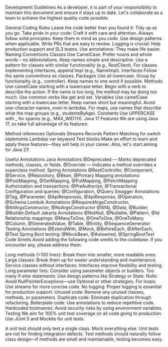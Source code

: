 Development Guidelines
As a developer, it is part of your responsibility to maintain this document and ensure it stays up to date. Let's collaborate as a team to achieve the highest quality code possible.

General Coding Rules
Leave the code better than you found it: Tidy up as you go.
Take pride in your code: Craft it with care and attention.
Always follow solid principles: Keep them in mind as you code.
Use design patterns when applicable.
Write PRs that are easy to review.
Logging is crucial: Help production support and SL3 teams.
Use annotations: They make life easier.
Naming Conventions
Classes
Use CamelCase.
Prefer nouns and whole words – no abbreviations.
Keep names simple and descriptive.
Use a pattern for classes with similar functionality (e.g., RestClient).
For classes implementing interfaces, append Impl (e.g., NameImpl).
Interfaces
Follow the same conventions as classes.
Packages
Use all lowercase.
Group by functionality (e.g., controller).
Keep names to one word if possible.
Methods
Use camelCase starting with a lowercase letter.
Begin with a verb to describe the action.
If the name is too long, the method may be doing too much.
Use common verbs like get and set.
Variables
Use camelCase starting with a lowercase letter.
Keep names short but meaningful.
Avoid one-character names, even in lambdas.
For maps, use names that describe what the map groups (e.g., studentsByAge).
Constants
Use UPPERCASE with _ for spaces (e.g., MAX_WIDTH).
Java 17 Features
We are using Java 17, so take full advantage of its features:

Method references
Optionals
Streams
Records
Pattern Matching for switch statements
Lambdas
var keyword
Text blocks
Make an effort to learn and apply these features—they will help in your career. Also, let's start aiming for Java 21!

Useful Annotations
Java Annotations
@Deprecated — Marks deprecated methods, classes, or fields.
@Override — Indicates a method overrides a superclass method.
Spring Annotations
@RestController, @Component, @Service, @Repository, @Bean, @Primary
Mapping annotations: @PostMapping, @GetMapping, @PutMapping, @PatchMapping
Authorization and transactions: @PreAuthorize, @Transactional
Configuration and queries: @Configuration, @Query
Swagger Annotations
@Tag, @Parameter, @ApiResponses, @ApiResponse, @Operation, @Schema
Lombok Annotations
@RequiredArgsConstructor, @AllArgsConstructor, @NoArgsConstructor
@Slf4j, @Data, @Builder, @Builder.Default
Jakarta Annotations
@NotNull, @Nullable, @Pattern, @Id
Relationship mappings: @ManyToOne, @OneToOne, @OneToMany
@Column, @GeneratedValue, @Table, @Entity, @SequenceGenerator
Testing Annotations
@ExtendWith, @Mock, @BeforeEach, @AfterEach, @Test
Spring Boot testing: @MockBean, @Autowired, @SpringBootTest
Code Smells
Avoid adding the following code smells to the codebase. If you encounter any, please address them:

Long methods (>100 lines): Break them into smaller, more readable ones.
Large classes: Break them up for easier understanding and maintenance.
Service classes without interfaces: Interfaces improve flexibility and testing.
Long parameter lists: Consider using parameter objects or builders.
Too many if-else statements: Use design patterns like Strategy or State.
Nulls: Avoid NullPointerExceptions—use Optional or other strategies.
For loops: Use streams for more concise code.
No logging: Proper logging is essential for production support.
Unused code: Remove any unused classes, methods, or parameters.
Duplicate code: Eliminate duplication through refactoring.
Boilerplate code: Use annotations to reduce repetitive code.
Hardcoded hostnames: Avoid security risks by using environment variables.
Testing
We aim for 100% unit test coverage on all code going to production. Use JUnit 5 and Mockito for unit tests.

A unit test should only test a single class. Mock everything else.
Unit tests are not for finding integration defects.
Test methods should naturally follow class design—if methods are small and maintainable, testing becomes easy.
